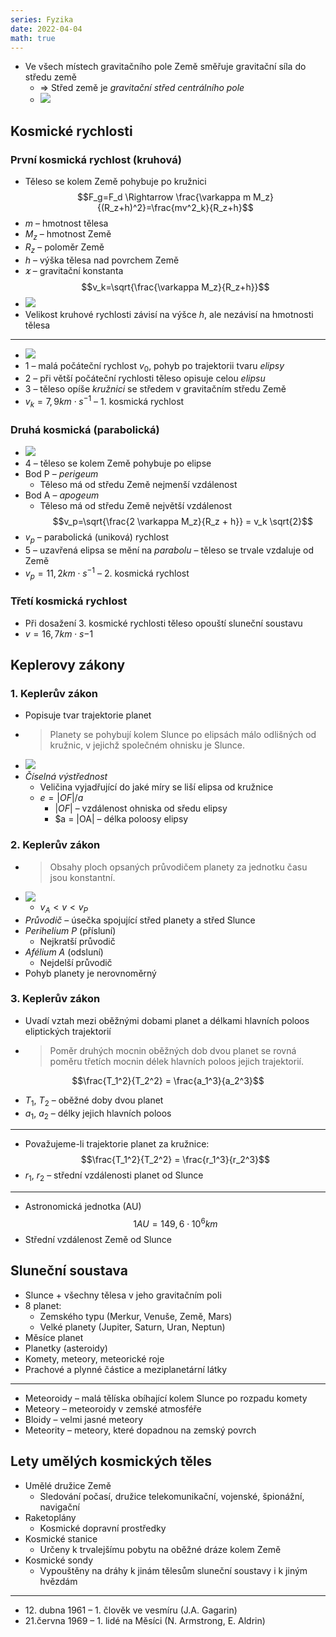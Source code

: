 ```yaml
---
series: Fyzika
date: 2022-04-04
math: true
---
```


- Ve všech místech gravitačního pole Země směřuje gravitační síla do středu země
	- => Střed země je *gravitační střed centrálního pole*
	- ![](https://encrypted-tbn0.gstatic.com/images?q=tbn:ANd9GcQBBDEspTjLNC-ll6WHYzl9xc0Iljoz0SkwxSYcCc3eQP4hItoz3b54HUP4I_0wZ4KS3sw&usqp=CAU)

## Kosmické rychlosti
### První kosmická rychlost (kruhová)
- Těleso se kolem Země pohybuje po kružnici
$$F_g=F_d \Rightarrow \frac{\varkappa m M_z}{(R_z+h)^2}=\frac{mv^2_k}{R_z+h}$$
- $m$ – hmotnost tělesa
- $M_z$ – hmotnost Země
- $R_z$ – poloměr Země
- $h$ – výška tělesa nad povrchem Země
- $\varkappa$ – gravitační konstanta
$$v_k=\sqrt{\frac{\varkappa M_z}{R_z+h}}$$
- ![](http://fyzika.jreichl.com/data/M_gravitace_soubory/image114.png)
- Velikost kruhové rychlosti závisí na výšce $h$, ale nezávisí na hmotnosti tělesa
---
- ![](https://firebasestorage.googleapis.com/v0/b/firescript-577a2.appspot.com/o/imgs%2Fapp%2FVitecek%2FhWJ1noRj_w.png?alt=media&token=2b6713cc-5a3d-4048-8b93-2dc00cea18a7)
- 1 – malá počáteční rychlost $v_0$, pohyb po trajektorii tvaru *elipsy*
- 2 – při větší počáteční rychlosti těleso opisuje celou *elipsu*
- 3 – těleso opíše *kružnici* se středem v gravitačním středu Země
- $v_k = 7,9 km\cdot s^{-1}$  – 1. kosmická rychlost
### Druhá kosmická (parabolická)
- ![](https://firebasestorage.googleapis.com/v0/b/firescript-577a2.appspot.com/o/imgs%2Fapp%2FVitecek%2FCnB47UgEvO.png?alt=media&token=c7ec6102-2c87-419d-8ea5-411fbde0d01e)
- 4 – těleso se kolem Země pohybuje po elipse
- Bod P – *perigeum*
	- Těleso má od středu Země nejmenší vzdálenost
- Bod A – *apogeum*
	- Těleso má od středu Země největší vzdálenost
$$v_p=\sqrt{\frac{2 \varkappa M_z}{R_z + h}} = v_k \sqrt{2}$$
- $v_p$ – parabolická (uniková) rychlost
- 5 – uzavřená elipsa se mění na *parabolu* – těleso se trvale vzdaluje od Země
- $v_p = 11,2 km \cdot s^{-1}$  – 2. kosmická rychlost

### Třetí kosmická rychlost
- Při dosažení 3. kosmické rychlosti těleso opouští sluneční soustavu
- $v=16,7 km \cdot s{-1}$

## Keplerovy zákony
### 1. Keplerův zákon
- Popisuje tvar trajektorie planet
- >Planety se pohybují kolem Slunce po elipsách málo odlišných od kružnic, v jejichž společném ohnisku je Slunce.
- ![](https://firebasestorage.googleapis.com/v0/b/firescript-577a2.appspot.com/o/imgs%2Fapp%2FVitecek%2FXtzu9UkSIT.png?alt=media&token=564cfe59-bf06-4bf3-94a7-d844afa815b1)
- *Číselná výstřednost*
	- Veličina vyjadřující do jaké míry se liší elipsa od kružnice
	- $e = |OF| / a$
		- $|OF|$ – vzdálenost ohniska od sředu elipsy
		- $a = |OA| – délka poloosy elipsy

### 2. Keplerův zákon
- > Obsahy ploch opsaných průvodičem planety za jednotku času jsou konstantní.
- ![](https://firebasestorage.googleapis.com/v0/b/firescript-577a2.appspot.com/o/imgs%2Fapp%2FVitecek%2FSdrQ6sdjg4.png?alt=media&token=3296dbe1-4fe0-42ed-bab2-28751f217ca1)
	- $v_A < v < v_P$
- *Průvodič* – úsečka spojující střed planety a střed Slunce
- *Perihelium P* (přísluní)
	- Nejkratší průvodič
- *Afélium A* (odsluní)
	- Nejdelší průvodič
- Pohyb planety je nerovnoměrný

### 3. Keplerův zákon
- Uvadí vztah mezi oběžnými dobami planet a délkami hlavních poloos eliptických trajektorií
- >Poměr druhých mocnin oběžných dob dvou planet se rovná poměru třetích mocnin délek hlavních poloos jejich trajektorií.

$$\frac{T_1^2}{T_2^2} = \frac{a_1^3}{a_2^3}$$
- $T_1$, $T_2$ – oběžné doby dvou planet
- $a_1$, $a_2$ – délky jejich hlavních poloos
---
- Považujeme-li trajektorie planet za kružnice:
$$\frac{T_1^2}{T_2^2} = \frac{r_1^3}{r_2^3}$$
- $r_1$, $r_2$ – střední vzdálenosti planet od Slunce
---
- Astronomická jednotka (AU)
$$1AU = 149,6 \cdot 10^6 km$$
- Střední vzdálenost Země od Slunce

## Sluneční soustava
- Slunce + všechny tělesa v jeho gravitačním poli
- 8 planet:
	- Zemského typu (Merkur, Venuše, Země, Mars)
	- Velké planety (Jupiter, Saturn, Uran, Neptun)
- Měsíce planet
- Planetky (asteroidy)
- Komety, meteory, meteorické roje
- Prachové a plynné částice a meziplanetární látky
---
- Meteoroidy – malá tělíska obíhající kolem Slunce po rozpadu komety
- Meteory – meteoroidy v zemské atmosféře
- Bloidy – velmi jasné meteory
- Meteority – meteory, které dopadnou na zemský povrch

## Lety umělých kosmických těles
- Umělé družice Země
	- Sledování počasí, družice telekomunikační, vojenské, špionážní,
navigační
- Raketoplány
	- Kosmické dopravní prostředky
- Kosmické stanice
	- Určeny k trvalejšímu pobytu na oběžné dráze kolem Země
- Kosmické sondy
	- Vypouštěny na dráhy k jinám tělesům sluneční soustavy i k jiným hvězdám
---
- 12\. dubna 1961 – 1.  člověk ve vesmíru (J.A. Gagarin)
- 21\.června 1969 – 1. lidé na Měsíci (N. Armstrong, E. Aldrin)